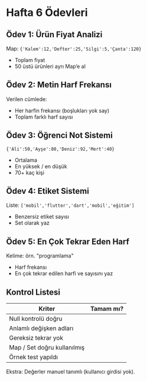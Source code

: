 # Hafta 6 Ödevleri

## Ödev 1: Ürün Fiyat Analizi
Map: `{'Kalem':12,'Defter':25,'Silgi':5,'Çanta':120}`
- Toplam fiyat
- 50 üstü ürünleri ayrı Map’e al

## Ödev 2: Metin Harf Frekansı
Verilen cümlede:
- Her harfin frekansı (boşlukları yok say)
- Toplam farklı harf sayısı

## Ödev 3: Öğrenci Not Sistemi
`{'Ali':50,'Ayşe':80,'Deniz':92,'Mert':40}`
- Ortalama
- En yüksek / en düşük
- 70+ kaç kişi

## Ödev 4: Etiket Sistemi
Liste: `['mobil','flutter','dart','mobil','eğitim']`
- Benzersiz etiket sayısı
- Set olarak yaz

## Ödev 5: En Çok Tekrar Eden Harf
Kelime: örn. "programlama"
- Harf frekansı
- En çok tekrar edilen harfi ve sayısını yaz

## Kontrol Listesi
| Kriter | Tamam mı? |
|--------|----------|
| Null kontrolü doğru |  |
| Anlamlı değişken adları |  |
| Gereksiz tekrar yok |  |
| Map / Set doğru kullanılmış |  |
| Örnek test yapıldı |  |

Ekstra: Değerler manuel tanımlı (kullanıcı girdisi yok).